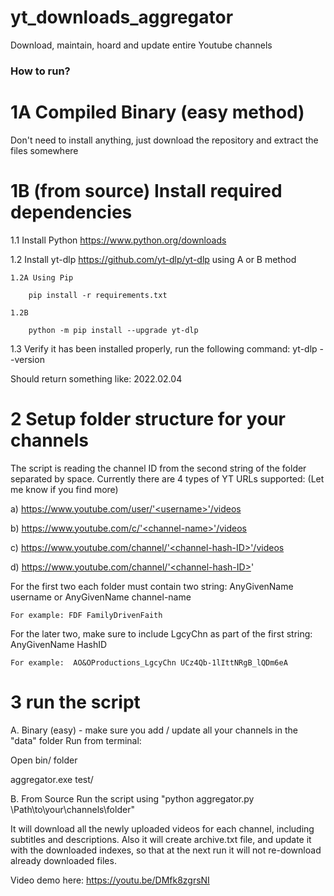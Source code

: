 # yt_downloads_aggregator
Download, maintain, hoard and update entire Youtube channels 

### How to run?

# 1A Compiled Binary (easy method)
Don't need to install anything, just download the repository and extract the files somewhere

# 1B (from source) Install required dependencies
1.1 Install Python https://www.python.org/downloads

1.2 Install yt-dlp https://github.com/yt-dlp/yt-dlp using A or B method

	1.2A Using Pip

		pip install -r requirements.txt 

	1.2B

		python -m pip install --upgrade yt-dlp


1.3 Verify it has been installed properly, run the following command: yt-dlp --version

Should return something like:  2022.02.04


# 2 Setup folder structure for your channels
The script is reading the channel ID from the second string of the folder separated by space.
Currently there are 4 types of YT URLs supported: (Let me know if you find more)

a) https://www.youtube.com/user/'<username>'/videos
	
b) https://www.youtube.com/c/'<channel-name>'/videos

c) https://www.youtube.com/channel/'<channel-hash-ID>'/videos
	
d) https://www.youtube.com/channel/'<channel-hash-ID>'

For the first two each folder must contain two string: AnyGivenName username or AnyGivenName channel-name

	For example: FDF FamilyDrivenFaith 

For the later two, make sure to include LgcyChn as part of the first string: AnyGivenName HashID

	For example:  AO&OProductions_LgcyChn UCz4Qb-1lIttNRgB_lQDm6eA



# 3 run the script 
A. Binary (easy) - make sure you add / update all your channels in the "data" folder
Run from terminal: 

Open bin/ folder

aggregator.exe test/

B. From Source
Run the script using "python aggregator.py \Path\to\your\channels\folder\"



It will download all the newly uploaded videos for each channel, including subtitles and descriptions.
Also it will create archive.txt file, and update it with the downloaded indexes, so that at the next run it will not re-download already downloaded files.

Video demo here: https://youtu.be/DMfk8zgrsNI 
